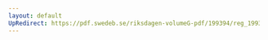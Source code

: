 ```yaml
---
layout: default
UpRedirect: https://pdf.swedeb.se/riksdagen-volumeG-pdf/199394/reg_199394/reg_199394_0501.pdf
---
```

